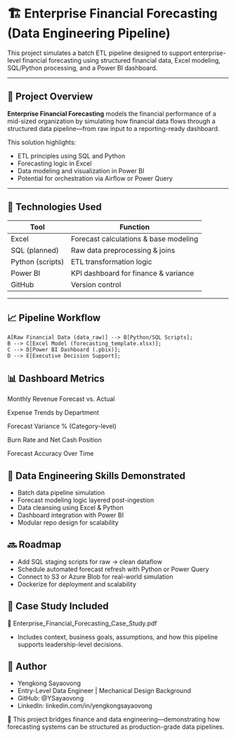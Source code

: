 # 🏗️ Enterprise Financial Forecasting (Data Engineering Pipeline)

This project simulates a batch ETL pipeline designed to support enterprise-level financial forecasting using structured financial data, Excel modeling, SQL/Python processing, and a Power BI dashboard.

---


## 🧩 Project Overview

**Enterprise Financial Forecasting** models the financial performance of a mid-sized organization by simulating how financial data flows through a structured data pipeline—from raw input to a reporting-ready dashboard.

This solution highlights:
- ETL principles using SQL and Python
- Forecasting logic in Excel
- Data modeling and visualization in Power BI
- Potential for orchestration via Airflow or Power Query

---

## 🔧 Technologies Used

| Tool           | Function                                |
|----------------|-----------------------------------------|
| Excel          | Forecast calculations & base modeling   |
| SQL (planned)  | Raw data preprocessing & joins          |
| Python (scripts)| ETL transformation logic               |
| Power BI       | KPI dashboard for finance & variance    |
| GitHub         | Version control                         |

---

## 📈 Pipeline Workflow

    A[Raw Financial Data (data_raw)] --> B[Python/SQL Scripts];
    B --> C[Excel Model (forecasting_template.xlsx)];
    C --> D[Power BI Dashboard (.pbix)];
    D --> E[Executive Decision Support];

## 📊 Dashboard Metrics
Monthly Revenue Forecast vs. Actual

Expense Trends by Department

Forecast Variance % (Category-level)

Burn Rate and Net Cash Position

Forecast Accuracy Over Time

## 🧠 Data Engineering Skills Demonstrated
- Batch data pipeline simulation
- Forecast modeling logic layered post-ingestion
- Data cleansing using Excel & Python
- Dashboard integration with Power BI
- Modular repo design for scalability

## 🔜 Roadmap
 - Add SQL staging scripts for raw → clean dataflow
 - Schedule automated forecast refresh with Python or Power Query
 - Connect to S3 or Azure Blob for real-world simulation
 - Dockerize for deployment and scalability

## 📄 Case Study Included
📘 Enterprise_Financial_Forecasting_Case_Study.pdf
 - Includes context, business goals, assumptions, and how this pipeline supports leadership-level decisions.

## 👤 Author
- Yengkong Sayaovong
- Entry-Level Data Engineer | Mechanical Design Background
- GitHub: @YSayaovong
- LinkedIn: linkedin.com/in/yengkongsayaovong


🧩 This project bridges finance and data engineering—demonstrating how forecasting systems can be structured as production-grade data pipelines.
